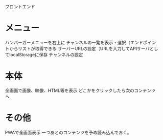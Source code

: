 フロントエンド 

# メニュー
ハンバーガーメニューを右上に
チャンネルの一覧を表示・選択（エンドポイントからリストが取得できる 
サーバーURLの設定（URLを入力してAPIサーバとしてlocalStorageに保存 
チャンネルの設定

# 本体
全画面で画像、映像、HTML等を表示
どこかをクリックしたら次のコンテンツへ

# その他
PWAで全画面表示
一つあとのコンテンツを予め読み込んでおく。